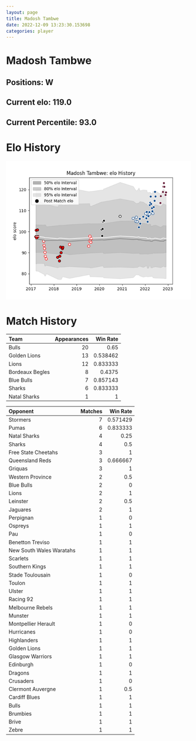```yaml
---  
layout: page  
title: Madosh Tambwe  
date: 2022-12-09 13:23:30.153698  
categories: player  
---
```

# Madosh Tambwe

## Positions: W

## Current elo: 119.0

## Current Percentile: 93.0

# Elo History


![elo history](history_MadoshTambwe.png)
# Match History


| Team            |   Appearances |   Win Rate |
|:----------------|--------------:|-----------:|
| Bulls           |            20 |   0.65     |
| Golden Lions    |            13 |   0.538462 |
| Lions           |            12 |   0.833333 |
| Bordeaux Begles |             8 |   0.4375   |
| Blue Bulls      |             7 |   0.857143 |
| Sharks          |             6 |   0.833333 |
| Natal Sharks    |             1 |   1        |

| Opponent                 |   Matches |   Win Rate |
|:-------------------------|----------:|-----------:|
| Stormers                 |         7 |   0.571429 |
| Pumas                    |         6 |   0.833333 |
| Natal Sharks             |         4 |   0.25     |
| Sharks                   |         4 |   0.5      |
| Free State Cheetahs      |         3 |   1        |
| Queensland Reds          |         3 |   0.666667 |
| Griquas                  |         3 |   1        |
| Western Province         |         2 |   0.5      |
| Blue Bulls               |         2 |   0        |
| Lions                    |         2 |   1        |
| Leinster                 |         2 |   0.5      |
| Jaguares                 |         2 |   1        |
| Perpignan                |         1 |   0        |
| Ospreys                  |         1 |   1        |
| Pau                      |         1 |   0        |
| Benetton Treviso         |         1 |   1        |
| New South Wales Waratahs |         1 |   1        |
| Scarlets                 |         1 |   1        |
| Southern Kings           |         1 |   1        |
| Stade Toulousain         |         1 |   0        |
| Toulon                   |         1 |   1        |
| Ulster                   |         1 |   1        |
| Racing 92                |         1 |   1        |
| Melbourne Rebels         |         1 |   1        |
| Munster                  |         1 |   1        |
| Montpellier Herault      |         1 |   0        |
| Hurricanes               |         1 |   0        |
| Highlanders              |         1 |   1        |
| Golden Lions             |         1 |   1        |
| Glasgow Warriors         |         1 |   1        |
| Edinburgh                |         1 |   0        |
| Dragons                  |         1 |   1        |
| Crusaders                |         1 |   0        |
| Clermont Auvergne        |         1 |   0.5      |
| Cardiff Blues            |         1 |   1        |
| Bulls                    |         1 |   1        |
| Brumbies                 |         1 |   1        |
| Brive                    |         1 |   1        |
| Zebre                    |         1 |   1        |